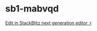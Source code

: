 # sb1-mabvqd

[Edit in StackBlitz next generation editor ⚡️](https://stackblitz.com/~/github.com/Thildown/sb1-mabvqd)